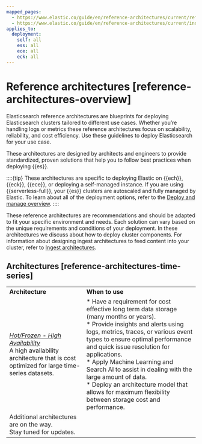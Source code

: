 ```yaml
---
mapped_pages:
  - https://www.elastic.co/guide/en/reference-architectures/current/reference-architectures-overview.html
  - https://www.elastic.co/guide/en/reference-architectures/current/index.html
applies_to:
  deployment:
    self: all
    ess: all
    ece: all
    eck: all
---
```


# Reference architectures [reference-architectures-overview]

Elasticsearch reference architectures are blueprints for deploying Elasticsearch clusters tailored to different use cases. Whether you’re handling logs or metrics these reference architectures focus on scalability, reliability, and cost efficiency. Use these guidelines to deploy Elasticsearch for your use case.

These architectures are designed by architects and engineers to provide standardized, proven solutions that help you to follow best practices when deploying {{es}}.

::::{tip}
These architectures are specific to deploying Elastic on {{ech}}, {{eck}}, {{ece}}, or deploying a self-managed instance. If you are using {{serverless-full}}, your {{es}} clusters are autoscaled and fully managed by Elastic. To learn about all of the deployment options, refer to the [Deploy and manage overview](/deploy-manage/index.md).
::::


These reference architectures are recommendations and should be adapted to fit your specific environment and needs. Each solution can vary based on the unique requirements and conditions of your deployment. In these architectures we discuss about how to deploy cluster components. For information about designing ingest architectures to feed content into your cluster, refer to [Ingest architectures](../manage-data/ingest/ingest-reference-architectures.md).

## Architectures [reference-architectures-time-series]

|     |     |
| --- | --- |
| **Architecture** | **When to use** |
| [*Hot/Frozen - High Availability*](/deploy-manage/reference-architectures/hotfrozen-high-availability.md)<br>A high availability architecture that is cost optimized for large time-series datasets. | * Have a requirement for cost effective long term data storage (many months or years).<br>* Provide insights and alerts using logs, metrics, traces, or various event types to ensure optimal performance and quick issue resolution for applications.<br>* Apply Machine Learning and Search AI to assist in dealing with the large amount of data.<br>* Deploy an architecture model that allows for maximum flexibility between storage cost and performance.<br> |
| Additional architectures are on the way.<br>Stay tuned for updates. |  |



